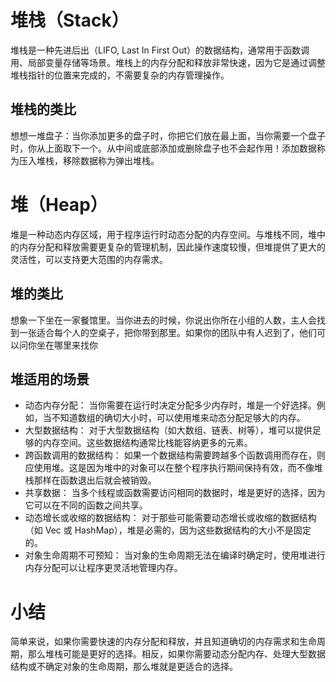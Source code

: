 # 堆栈（Stack）

堆栈是一种先进后出（LIFO, Last In First Out）的数据结构，通常用于函数调用、局部变量存储等场景。堆栈上的内存分配和释放非常快速，因为它是通过调整堆栈指针的位置来完成的，不需要复杂的内存管理操作。

## 堆栈的类比

想想一堆盘子：当你添加更多的盘子时，你把它们放在最上面，当你需要一个盘子时，你从上面取下一个。从中间或底部添加或删除盘子也不会起作用！添加数据称为压入堆栈，移除数据称为弹出堆栈。

# 堆（Heap）

堆是一种动态内存区域，用于程序运行时动态分配的内存空间。与堆栈不同，堆中的内存分配和释放需要更复杂的管理机制，因此操作速度较慢，但堆提供了更大的灵活性，可以支持更大范围的内存需求。

## 堆的类比

想象一下坐在一家餐馆里。当你进去的时候，你说出你所在小组的人数，主人会找到一张适合每个人的空桌子，把你带到那里。如果你的团队中有人迟到了，他们可以问你坐在哪里来找你

## 堆适用的场景

-   动态内存分配：
    当你需要在运行时决定分配多少内存时，堆是一个好选择。例如，当不知道数组的确切大小时，可以使用堆来动态分配足够大的内存。
-   大型数据结构：
    对于大型数据结构（如大数组、链表、树等），堆可以提供足够的内存空间。这些数据结构通常比栈能容纳更多的元素。
-   跨函数调用的数据结构：
    如果一个数据结构需要跨越多个函数调用而存在，则应使用堆。这是因为堆中的对象可以在整个程序执行期间保持有效，而不像堆栈那样在函数退出后就会被销毁。
-   共享数据：
    当多个线程或函数需要访问相同的数据时，堆是更好的选择，因为它可以在不同的函数之间共享。
-   动态增长或收缩的数据结构：
    对于那些可能需要动态增长或收缩的数据结构（如 Vec 或 HashMap），堆是必需的，因为这些数据结构的大小不是固定的。
-   对象生命周期不可预知：
    当对象的生命周期无法在编译时确定时，使用堆进行内存分配可以让程序更灵活地管理内存。

# 小结

简单来说，如果你需要快速的内存分配和释放，并且知道确切的内存需求和生命周期，那么堆栈可能是更好的选择。相反，如果你需要动态分配内存、处理大型数据结构或不确定对象的生命周期，那么堆就是更适合的选择。
